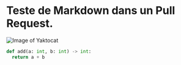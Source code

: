 # Teste de Markdown dans un Pull Request.

![Image of Yaktocat](https://octodex.github.com/images/yaktocat.png)

```python
def add(a: int, b: int) -> int:
  return a + b
```
